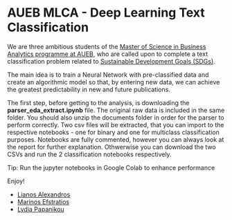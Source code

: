 # AUEB MLCA - Deep Learning Text Classification

We are three ambitious students of the [Master of Science in Business Analytics programme at AUEB](http://analytics.aueb.gr/), who are called upon to complete a text classification problem related to [Sustainable Development Goals (SDGs)](https://sdgs.un.org/goals). 

The main idea is to train a Neural Network with pre-classified data and create an algorithmic model so that, by entering new data, we can achieve the greatest predictability in new and future publications.

The first step, before getting to the analysis, is downloading the **parser_eda_extract.ipynb** file. The original raw data is included in the same folder. You should also unzip the documents folder in order for the parser to perform correctly. Two csv files will be extracted, that you can import to the respective notebooks - one for binary and one for multiclass classification purposes. Notebooks are fully commented, however you can always look at the report for further explanation. Othwerwise you can download the two CSVs and run the 2 classification notebooks respectively.

Tip: Run the jupyter notebooks in Google Colab to enhance performance

Enjoy! 

- [Lianos Alexandros](https://www.linkedin.com/in/alexandros-lianos-679850150/)
- [Marinos Efstratios](https://www.linkedin.com/in/efstratiosmarinos/)
- [Lydia Papanikou](https://www.linkedin.com/in/lydia-papanikou-59500067/)

